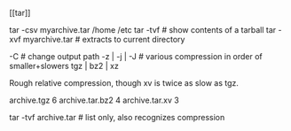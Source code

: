 [[tar]]

tar -csv myarchive.tar /home /etc
tar -tvf  # show contents of a tarball
tar -xvf myarchive.tar  # extracts to current directory

-C # change output path
-z  | -j  | -J   # various compression in order of smaller+slowers
tgz | bz2 | xz

Rough relative compression, though xv is twice as slow as tgz.

archive.tgz        6
archive.tar.bz2    4
archive.tar.xv     3

tar -tvf archive.tar  # list only, also recognizes compression
